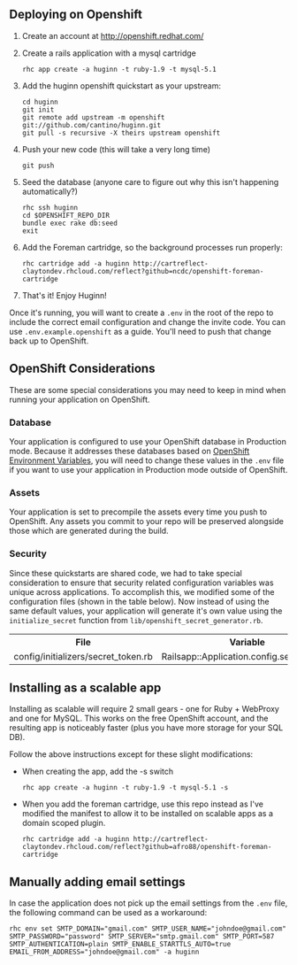 ## Deploying on Openshift

1. Create an account at http://openshift.redhat.com/

1. Create a rails application with a mysql cartridge

    ```
    rhc app create -a huginn -t ruby-1.9 -t mysql-5.1
    ```

1. Add the huginn openshift quickstart as your upstream:

    ```
    cd huginn
    git init
    git remote add upstream -m openshift git://github.com/cantino/huginn.git
    git pull -s recursive -X theirs upstream openshift
    ```

1. Push your new code (this will take a very long time)

    ```
    git push
    ```

1. Seed the database (anyone care to figure out why this isn't happening automatically?)

   ```
   rhc ssh huginn
   cd $OPENSHIFT_REPO_DIR
   bundle exec rake db:seed
   exit
   ```

1. Add the Foreman cartridge, so the background processes run properly:

   ```
   rhc cartridge add -a huginn http://cartreflect-claytondev.rhcloud.com/reflect?github=ncdc/openshift-foreman-cartridge 
   ```

1. That's it! Enjoy Huginn!

Once it's running, you will want to create a `.env` in the root of the repo to include the correct email configuration and change the invite code. You can use `.env.example.openshift` as a guide. You'll need to push that change back up to OpenShift.

## OpenShift Considerations

These are some special considerations you may need to keep in mind when running your application on OpenShift.

### Database
Your application is configured to use your OpenShift database in Production mode.  Because it addresses these databases based on [OpenShift Environment Variables](http://red.ht/NvNoXC), you will need to change these values in the `.env` file if you want to use your application in Production mode outside of OpenShift.

### Assets

Your application is set to precompile the assets every time you push to OpenShift. Any assets you commit to your repo will be preserved alongside those which are generated during the build.

### Security

Since these quickstarts are shared code, we had to take special consideration to ensure that security related configuration variables was unique across applications. To accomplish this, we modified some of the configuration files (shown in the table below). Now instead of using the same default values, your application will generate it's own value using the `initialize_secret` function from `lib/openshift_secret_generator.rb`.

<table>
  <tr>
    <th>File</th>
    <th>Variable</th>
  </tr>
  <tr>
    <td>config/initializers/secret_token.rb</td> 
    <td>Railsapp::Application.config.secret_token</td>
  </tr>
</table>

## Installing as a scalable app

Installing as scalable will require 2 small gears - one for Ruby + WebProxy and one for MySQL. This works on the free OpenShift account, and the resulting app is noticeably faster (plus you have more storage for your SQL DB). 

Follow the above instructions except for these slight modifications:
* When creating the app, add the -s switch

    ```
    rhc app create -a huginn -t ruby-1.9 -t mysql-5.1 -s
    ```

* When you add the foreman cartridge, use this repo instead as I've modified the manifest to allow it to be installed on scalable apps as a domain scoped plugin.

    ```
    rhc cartridge add -a huginn http://cartreflect-claytondev.rhcloud.com/reflect?github=afro88/openshift-foreman-cartridge 
    ```
## Manually adding email settings
In case the application does not pick up the email settings from the ```.env``` file, the following command can be used as a workaround:
 
```
rhc env set SMTP_DOMAIN="gmail.com" SMTP_USER_NAME="johndoe@gmail.com" SMTP_PASSWORD="password" SMTP_SERVER="smtp.gmail.com" SMTP_PORT=587 SMTP_AUTHENTICATION=plain SMTP_ENABLE_STARTTLS_AUTO=true EMAIL_FROM_ADDRESS="johndoe@gmail.com" -a huginn
```
